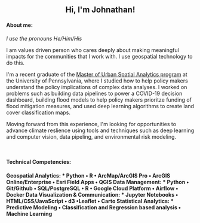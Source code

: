 <h2 align="center"> Hi, I'm Johnathan!</h2>
   

<h4>About me:</h4>

*I use the pronouns He/Him/His*

I am values driven person who cares deeply about making meaningful impacts for the communities that I work with. I use geospatial technology to do this.   

I'm a recent graduate of the [Master of Urban Spatial Analytics program](https://www.design.upenn.edu/musa/about) at the University of Pennsylvania, where I studied how to help policy makers understand the policy implications of complex data analyses. I worked on problems such as building data pipelines to power a COVID-19 decision dashboard, building flood models to help policy makers prioritze funding of flood mitigation measures, and used deep learning algorithms to create land cover classification maps. 

Moving forward from this experience, I'm looking for opportunities to advance climate reslience using tools and techniques such as deep learning and computer vision, data pipeling, and environmental risk modeling.   

<br>

<h4>Technical Competencies:<h4>

Geospatial Analytics:
    * Python • R • ArcMap/ArcGIS Pro • ArcGIS Online/Enterprise • Esri Field Apps • QGIS 
Data Management:
    * Python • Git/Github • SQL/PostgreSQL • R • Google Cloud Platform • Airflow • Docker 
Data Visualization & Communication:
    * Jupyter Notebooks • HTML/CSS/JavaScript • d3 •Leaflet • Carto
Statistical Analytics:
    * Predictive Modeling • Classification and Regression based analysis • Machine Learning
  



<!-- <img src="https://komarev.com/ghpvc/?username=johnatawnclementawn" alt="johnatawnclementawn"s/> -->